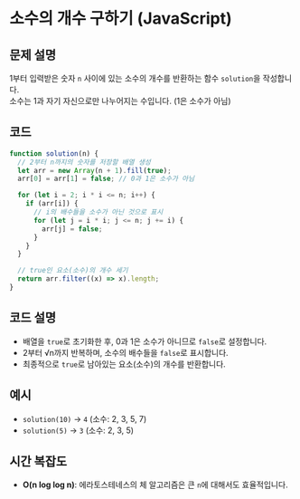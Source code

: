 # 소수의 개수 구하기 (JavaScript)

## 문제 설명

1부터 입력받은 숫자 `n` 사이에 있는 소수의 개수를 반환하는 함수 `solution`을 작성합니다.  
소수는 1과 자기 자신으로만 나누어지는 수입니다. (1은 소수가 아님)

## 코드

```javascript
function solution(n) {
  // 2부터 n까지의 숫자를 저장할 배열 생성
  let arr = new Array(n + 1).fill(true);
  arr[0] = arr[1] = false; // 0과 1은 소수가 아님

  for (let i = 2; i * i <= n; i++) {
    if (arr[i]) {
      // i의 배수들을 소수가 아닌 것으로 표시
      for (let j = i * i; j <= n; j += i) {
        arr[j] = false;
      }
    }
  }

  // true인 요소(소수)의 개수 세기
  return arr.filter((x) => x).length;
}
```

## 코드 설명

- 배열을 `true`로 초기화한 후, 0과 1은 소수가 아니므로 `false`로 설정합니다.
- 2부터 √n까지 반복하며, 소수의 배수들을 `false`로 표시합니다.
- 최종적으로 `true`로 남아있는 요소(소수)의 개수를 반환합니다.

## 예시

- `solution(10)` → `4` (소수: 2, 3, 5, 7)
- `solution(5)` → `3` (소수: 2, 3, 5)

## 시간 복잡도

- **O(n log log n)**: 에라토스테네스의 체 알고리즘은 큰 `n`에 대해서도 효율적입니다.
